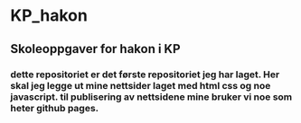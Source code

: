 # KP_hakon

## Skoleoppgaver for hakon i KP

### dette repositoriet er det første repositoriet jeg har laget. Her skal jeg legge ut mine nettsider laget med html css og noe javascript. til publisering av nettsidene mine bruker vi noe som heter github pages.